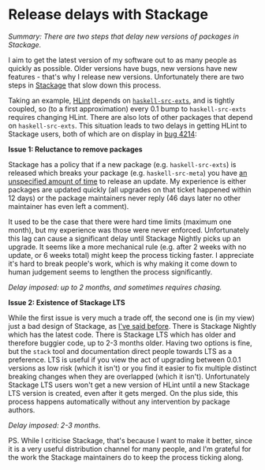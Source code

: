 # Release delays with Stackage

_Summary: There are two steps that delay new versions of packages in Stackage._

I aim to get the latest version of my software out to as many people as quickly as possible. Older versions have bugs, new versions have new features - that's why I release new versions. Unfortunately there are two steps in [Stackage](https://github.com/commercialhaskell/stackage) that slow down this process.

Taking an example, [HLint](https://github.com/ndmitchell/hlint#readme) depends on [`haskell-src-exts`](https://hackage.haskell.org/package/haskell-src-exts), and is tightly coupled, so (to a first approximation) every 0.1 bump to `haskell-src-exts` requires changing HLint. There are also lots of other packages that depend on `haskell-src-exts`. This situation leads to two delays in getting HLint to Stackage users, both of which are on display in [bug 4214](https://github.com/commercialhaskell/stackage/issues/4214):

**Issue 1: Reluctance to remove packages**

Stackage has a policy that if a new package (e.g. `haskell-src-exts`) is released which breaks your package (e.g. `haskell-src-meta`) you have [an unspecified amount of time](https://github.com/commercialhaskell/stackage/blob/master/MAINTAINERS.md#following-dependency-upgrades) to release an update. My experience is either packages are updated quickly (all upgrades on that ticket happened within 12 days) or the package maintainers never reply (46 days later no other maintainer has even left a comment).

It used to be the case that there were hard time limits (maximum one month), but my experience was those were never enforced. Unfortunately this lag can cause a significant delay until Stackage Nightly picks up an upgrade. It seems like a more mechanical rule (e.g. after 2 weeks with no update, or 6 weeks total) might keep the process ticking faster. I appreciate it's hard to break people's work, which is why making it come down to human judgement seems to lengthen the process significantly.

_Delay imposed: up to 2 months, and sometimes requires chasing._

**Issue 2: Existence of Stackage LTS**

While the first issue is very much a trade off, the second one is (in my view) just a bad design of Stackage, as [I've said before](https://neilmitchell.blogspot.com/2015/12/whats-point-of-stackage-lts.html). There is Stackage Nightly which has the latest code. There is Stackage LTS which has older and therefore buggier code, up to 2-3 months older. Having two options is fine, but the `stack` tool and documentation direct people towards LTS as a preference. LTS is useful if you view the act of upgrading between 0.0.1 versions as low risk (which it isn't) or you find it easier to fix multiple distinct breaking changes when they are overlapped (which it isn't). Unfortunately Stackage LTS users won't get a new version of HLint until a new Stackage LTS version is created, even after it gets merged. On the plus side, this process happens automatically without any intervention by package authors.

_Delay imposed: 2-3 months._

PS. While I criticise Stackage, that's because I want to make it better, since it is a very useful distribution channel for many people, and I'm grateful for the work the Stackage maintainers do to keep the process ticking along.
